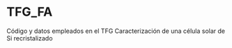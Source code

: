 # TFG_FA
Código y datos empleados en el TFG Caracterización de una célula solar de Si recristalizado
